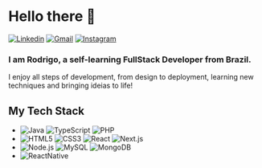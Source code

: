# Hello there 👋
[![Linkedin](https://img.shields.io/badge/-LinkedIn-blue?style=plastic&logo=Linkedin&logoColor=white)](https://www.linkedin.com/in/rod-lemos/)
[![Gmail](https://img.shields.io/badge/-Gmail-c14438?style=plastic&logo=Gmail&logoColor=white)](mailto:rodrigosllemos@gmail.com)
[![Instagram](https://img.shields.io/badge/-Instagram-E4405F?style=plastic&logo=Instagram&logoColor=white)](https://www.instagram.com/rodrigo.slemos/)

### I am Rodrigo, a self-learning FullStack Developer from Brazil. 
I enjoy all steps of development, from design to deployment, learning new techniques and bringing ideias to life!


## My Tech Stack
  - ![Java](https://img.shields.io/badge/-Java-333?style=flat&logo=Java&logoColor=007396)
  ![TypeScript](https://img.shields.io/badge/-TypeScript-333?style=flat&logo=TypeScript&logoColor=#3178C6)
  ![PHP](https://img.shields.io/badge/-PHP-333?style=flat&logo=PHP&logoColor=777BB4)
  - ![HTML5](https://img.shields.io/badge/-HTML5-333?style=flat&logo=HTML5&logoColor=E34F26)
  ![CSS3](https://img.shields.io/badge/-CSS3-333?style=flat&logo=CSS3&logoColor=1572B6)
  ![React](https://img.shields.io/badge/-React-333?style=flat&logo=React&logoColor=61DAFB)
  ![Next.js](https://img.shields.io/badge/-Next.js-333?style=flat&logo=Next.js&logoColor=white)
  - ![Node.js](https://img.shields.io/badge/-Node.js-333?style=flat&logo=Node.js&logoColor=339933)
  ![MySQL](https://img.shields.io/badge/-MySQL-333?style=flat&logo=MySQL&logoColor=4479A1)
  ![MongoDB](https://img.shields.io/badge/-MongoDB-333?style=flat&logo=MongoDB&logoColor=47A248)
  - ![ReactNative](https://img.shields.io/badge/-ReactNative-333?style=flat&logo=React&logoColor=61DAFB)
